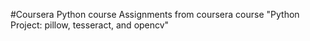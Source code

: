 #Coursera Python course
Assignments from coursera course "Python Project: pillow, tesseract, and opencv"
